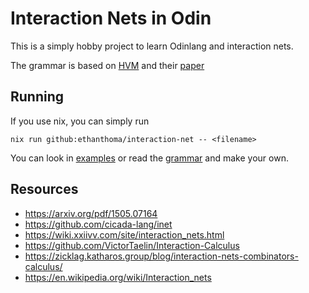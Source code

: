# Interaction Nets in Odin

This is a simply hobby project to learn Odinlang and interaction nets.

The grammar is based on [HVM](https://github.com/HigherOrderCO/HVM) and their 
[paper](https://higherorderco.com/)

## Running

If you use nix, you can simply run

```
nix run github:ethanthoma/interaction-net -- <filename>
```

You can look in [examples](./examples/) or read the [grammar](./grammar.ebnf) 
and make your own.

## Resources
- https://arxiv.org/pdf/1505.07164
- https://github.com/cicada-lang/inet
- https://wiki.xxiivv.com/site/interaction_nets.html
- https://github.com/VictorTaelin/Interaction-Calculus
- https://zicklag.katharos.group/blog/interaction-nets-combinators-calculus/
- https://en.wikipedia.org/wiki/Interaction_nets

